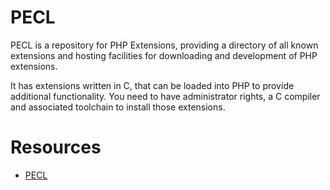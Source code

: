 
# PECL

PECL is a repository for PHP Extensions, providing a directory of all known extensions and hosting facilities for downloading and development of PHP extensions.

It has extensions written in C, that can be loaded into PHP to provide additional functionality. You need to have administrator rights, a C compiler and associated toolchain to install those extensions.


# Resources

* [ PECL ](https://pecl.php.net/) 
